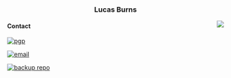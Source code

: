 <h3 align="center">Lucas Burns</h3>

<img align="right" src="https://lmburns.com/gallery/media/small/layers-2.png">

#### Contact

[![pgp](https://img.shields.io/badge/pgp-0xC011CBEF6628B679-313131?style=flat&labelColor=313131&color=313131)](https://github.com/lmburns.gpg)

[![email](https://img.shields.io/badge/email-lmb@lmburns.com-313131?style=flat&labelColor=313131&color=313131)](mailto:lmb@lmburns.com)

[![backup repo](https://img.shields.io/badge/git-git.lmburns.com-313131?style=flat&labelColor=313131&color=313131)](https://git.lmburns.com)
